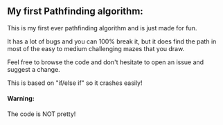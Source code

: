 ## My first Pathfinding algorithm:

This is my first ever pathfinding algorithm and is just made for fun.

It has a lot of bugs and you can 100% break it, but it does find the path in
most of the easy to medium challenging mazes that you draw. 

Feel free to browse the code and don't hesitate to open an issue and suggest a change. 

This is based on "if/else if" so it crashes easily!

#### Warning:
The code is NOT pretty!